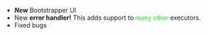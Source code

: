 - <b><i>New</i></b> Bootstrapper UI
- New <b>error handler!</b> This adds support to <font color="#00FF00">many other</font> executors.
- Fixed bugs

